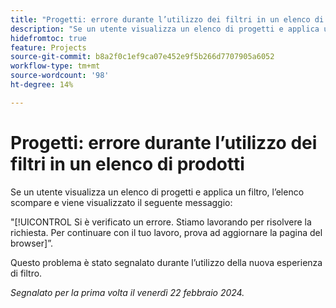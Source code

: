 ```yaml
---
title: "Progetti: errore durante l’utilizzo dei filtri in un elenco di prodotti"
description: "Se un utente visualizza un elenco di progetti e applica un filtro, l’elenco scompare e viene visualizzato un messaggio di errore."
hidefromtoc: true
feature: Projects
source-git-commit: b8a2f0c1ef9ca07e452e9f5b266d7707905a6052
workflow-type: tm+mt
source-wordcount: '98'
ht-degree: 14%

---
```



# Progetti: errore durante l’utilizzo dei filtri in un elenco di prodotti

Se un utente visualizza un elenco di progetti e applica un filtro, l’elenco scompare e viene visualizzato il seguente messaggio:

&quot;[!UICONTROL Si è verificato un errore. Stiamo lavorando per risolvere la richiesta. Per continuare con il tuo lavoro, prova ad aggiornare la pagina del browser]”.

Questo problema è stato segnalato durante l’utilizzo della nuova esperienza di filtro.

_Segnalato per la prima volta il venerdì 22 febbraio 2024._
